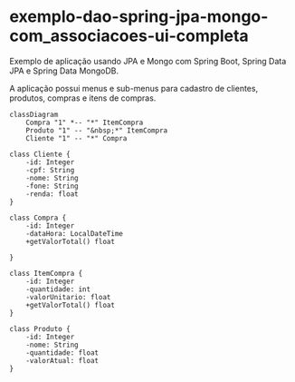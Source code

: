 exemplo-dao-spring-jpa-mongo-com_associacoes-ui-completa
========================================================

Exemplo de aplicação usando JPA e Mongo com Spring Boot, Spring Data JPA e Spring Data MongoDB.

A aplicação possui menus e sub-menus para cadastro de clientes, produtos, compras e itens de compras.

```mermaid
classDiagram
    Compra "1" *-- "*" ItemCompra
    Produto "1" -- "&nbsp;*" ItemCompra
    Cliente "1" -- "*" Compra

class Cliente {
    -id: Integer
    -cpf: String
    -nome: String
    -fone: String
    -renda: float
}

class Compra {
    -id: Integer
    -dataHora: LocalDateTime
    +getValorTotal() float

}

class ItemCompra {
    -id: Integer
    -quantidade: int
    -valorUnitario: float
    +getValorTotal() float
}

class Produto {
    -id: Integer
    -nome: String
    -quantidade: float
    -valorAtual: float
}
```
